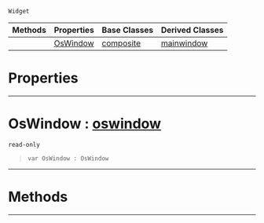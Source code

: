  `Widget`

|Methods|Properties|Base Classes|Derived Classes|
|---|---|---|---|
| |[ OsWindow](https://github.com/ZilchEngine/ZilchDocs/blob/master/code_reference/class_reference/rootwidget.md#oswindow-zilch-engine-doc)|[composite](https://github.com/ZilchEngine/ZilchDocs/blob/master/code_reference/class_reference/composite.md)|[mainwindow](https://github.com/ZilchEngine/ZilchDocs/blob/master/code_reference/class_reference/mainwindow.md)|


 #  Properties


---  
 #  OsWindow : [oswindow](https://github.com/ZilchEngine/ZilchDocs/blob/master/code_reference/class_reference/oswindow.md)

 `read-only`

> 
> ``` lang=cpp, name=Nada
> var OsWindow : OsWindow


---  
 #  Methods


---  
 

 